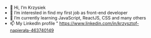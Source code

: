 - 👋 Hi, I’m Krzysiek
- 👀 I’m interested in find my first job as front-end developer
- 🌱 I’m currently learning JavaScript, ReactJS, CSS and many others
- 📫 My LinkedIn profile " https://www.linkedin.com/in/krzysztof-napierała-463740149

<!---
Knnapierala/Knnapierala is a ✨ special ✨ repository because its `README.md` (this file) appears on your GitHub profile.
You can click the Preview link to take a look at your changes.
--->
